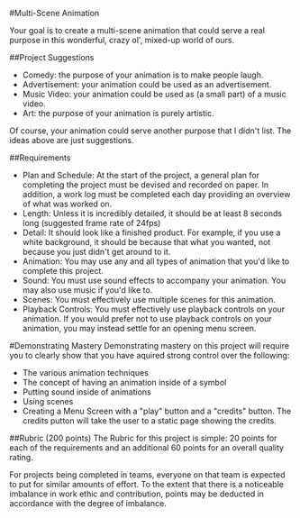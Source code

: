 #Multi-Scene Animation

Your goal is to create a multi-scene animation that could serve a real purpose in this wonderful, crazy ol', mixed-up world of ours.

##Project Suggestions
* Comedy: the purpose of your animation is to make people laugh.
* Advertisement: your animation could be used as an advertisement.
* Music Video: your animation could be used as (a small part) of a music video.
* Art: the purpose of your animation is purely artistic.

Of course, your animation could serve another purpose that I didn't list. The ideas above are just suggestions.

##Requirements
* Plan and Schedule: At the start of the project, a general plan for completing the project must be devised and recorded on paper. In addition, a work log must be completed each day providing an overview of what was worked on.
* Length: Unless it is incredibly detailed, it should be at least 8 seconds long (suggested frame rate of 24fps)
* Detail: It should look like a finished product. For example, if you use a white background, it should be because that what you wanted, not because you just didn't get around to it.
* Animation: You may use any and all types of animation that you'd like to complete this project.
* Sound: You must use sound effects to accompany your animation. You may also use music if you'd like to.
* Scenes: You must effectively use multiple scenes for this animation.
* Playback Controls: You must effectively use playback controls on your animation. If you would prefer not to use playback controls on your animation, you may instead settle for an opening menu screen.

#Demonstrating Mastery
Demonstrating mastery on this project will require you to clearly show that you have aquired strong control over the following:
* The various animation techniques
* The concept of having an animation inside of a symbol
* Putting sound inside of animations
* Using scenes
* Creating a Menu Screen with a "play" button and a "credits" button. The credits putton will take the user to a static page showing the credits.

##Rubric (200 points)
The Rubric for this project is simple: 20 points for each of the requirements and an additional 60 points for an overall quality rating.

For projects being completed in teams, everyone on that team is expected to put for similar amounts of effort. To the extent that there is a noticeable imbalance in work ethic and contribution, points may be deducted in accordance with the degree of imbalance.